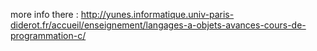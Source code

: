 more info there : http://yunes.informatique.univ-paris-diderot.fr/accueil/enseignement/langages-a-objets-avances-cours-de-programmation-c/


